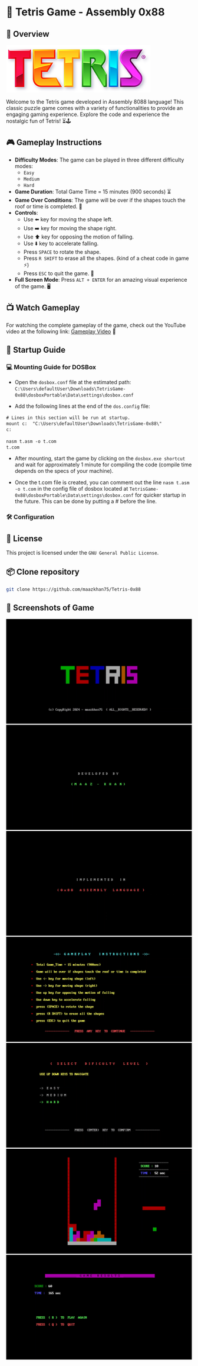 # 🧩 Tetris Game - Assembly 0x88 


## 🌟 Overview

![](pics/design.png)

Welcome to the Tetris game developed in Assembly 8088 language! This classic puzzle game comes with a variety of functionalities to provide an engaging gaming experience. Explore the code and experience the nostalgic fun of Tetris! ⏳🕹️

## 🎮 Gameplay Instructions

- **Difficulty Modes**: The game can be played in three different difficulty modes:
	- `Easy`
	- `Medium`
	- `Hard`
- **Game Duration**: Total Game Time = 15 minutes (900 seconds) ⏳
- **Game Over Conditions**: The game will be over if the shapes touch the roof or time is completed. 🚫
- **Controls**:
	- Use ⬅️ key for moving the shape left.
	- Use ➡️ key for moving the shape right.
	- Use ⬆️ key for opposing the motion of falling.
	- Use ⬇️ key to accelerate falling.
	- Press `SPACE` to rotate the shape.
	- Press `R SHIFT` to erase all the shapes. (kind of a cheat code in game ⚡)
	- Press `ESC` to quit the game. 🚪
- **Full Screen Mode**: Press `ALT + ENTER` for an amazing visual experience of the game. 🖥️

## 📺 Watch Gameplay
For watching the complete gameplay of the game, check out the YouTube video at the following link:
[Gameplay Video](https://youtu.be/0pRhh-2Oqj4?si=BfQkafR_ErrQr72V) 🎥

## 🚀 Startup Guide

### 💻 Mounting Guide for DOSBox
- Open the `dosbox.conf` file at the estimated path: `C:\Users\defaultUser\Downloads\TetrisGame-0x88\dosboxPortable\Data\settings\dosbox.conf`
  
- Add the following lines at the end of the `dos.config` file:
```
# Lines in this section will be run at startup.
mount c:  "C:\Users\defaultUser\Downloads\TetrisGame-0x88\"
c:

nasm t.asm -o t.com
t.com
```

- After mounting, start the game by clicking on the `dosbox.exe shortcut` and wait for approximately 1 minute for compiling the code (compile time depends on the specs of your machine).
  
- Once the t.com file is created, you can comment out the line `nasm t.asm -o t.com` in the config file of dosbox located at `TetrisGame-0x88\dosboxPortable\Data\settings\dosbox.conf` for quicker startup in the future. This can be done by putting a # before the line.
	
### 🛠️ Configuration


## 📜 License

This project is licensed under the `GNU General Public License`.

## 📦 Clone repository

```bash
git clone https://github.com/maazkhan75/Tetris-0x88
```

      
## 📸 Screenshots of Game

![](pics/1.png)
![](pics/2.png)
![](pics/3.png)
![](pics/4.png)
![](pics/5.png)
![](pics/6.png)
![](pics/7.png)
























